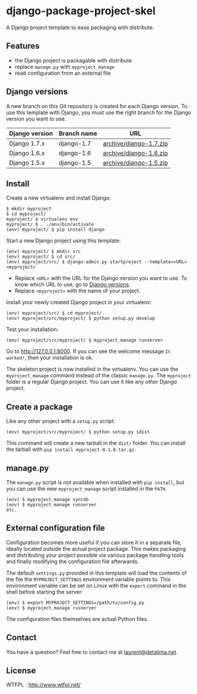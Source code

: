 django-package-project-skel
===========================

A Django project template to ease packaging with distribute.

Features
--------

- the Django project is packagable with distribute
- replace `manage.py` with `myproject_manage`
- read configuration from an external file

Django versions
---------------

A new branch on this Git repository is created for each Django version. To use
this template with Django, you must use the right branch for the Django version
you want to use.

| Django version | Branch name | URL |
|----------------|-------------|-----|
| Django 1.7.x   | django-1.7  | [archive/django-1.7.zip](https://github.com/lmeunier/django-package-project-skel/archive/django-1.7.zip) |
| Django 1.6.x   | django-1.6  | [archive/django-1.6.zip](https://github.com/lmeunier/django-package-project-skel/archive/django-1.6.zip) |
| Django 1.5.x   | django-1.5  | [archive/django-1.5.zip](https://github.com/lmeunier/django-package-project-skel/archive/django-1.5.zip) |


Install
-------

Create a new virtualenv and install Django:

    $ mkdir myproject
    $ cd myproject/
    myproject/ $ virtualenv env
    myproject/ $ . ./env/bin/activate
    (env) myproject/ $ pip install django

Start a new Django project using this template:

    (env) myproject/ $ mkdir src
    (env) myproject/ $ cd src/
    (env) myproject/src/ $ django-admin.py startproject --template=<URL> <myproject>

- Replace `<URL>` with the URL for the Django version you want to use. To know
  which URL to use, go to [Django versions](#django_versions).
- Replace `<myproject>` with the name of your project.

Install your newly created Django project in your virtualenv:

    (env) myproject/src/ $ cd myproject/
    (env) myproject/src/myproject/ $ python setup.py develop

Test your installation:

    (env) myproject/src/myproject/ $ myproject_manage runserver

Go to http://127.0.0.1:8000. If you can see the welcome message `It worked!`,
then your installation is ok.

The skeleton project is now installed in the virtualenv. You can use the
`myproject_manage` command instead of the classic `manage.py`. The `myproject`
folder is a regular Django project. You can use it like any other Django
project.

Create a package
----------------

Like any other project with a `setup.py` script:

    (env) myproject/src/myproject/ $ python setup.py sdist

This command will create a new tarball in the `dist/` folder. You can install
the tarball with `pip install myproject-0.1.0.tar.gz`.

manage.py
---------

The `manage.py` script is not available when installed with `pip install`, but
you can use the new `myproject_manage` script installed in the `PATH`.

    (env) $ myproject_manage syncdb
    (env) $ myproject_manage runserver
    etc.

External configuration file
---------------------------

Configuration becomes more useful if you can store it in a separate file,
ideally located outside the actual project package. This makes packaging and
distributing your project possible via various package handling tools and
finally modifying the configuration file afterwards.

The default `settings.py` provided in this template will load the contents of
the file the `MYPROJECT_SETTINGS` environment variable points to. This
environment variable can be set on Linux with the `export` command in the shell
before starting the server:

    (env) $ export MYPROJECT_SETTINGS=/path/to/config.py
    (env) $ myproject_manage rusnerver

The configuration files themselves are actual Python files.

Contact
-------

You have a question? Feel free to contact me at laurent@detalima.net.

License
-------

WTFPL : http://www.wtfpl.net/
